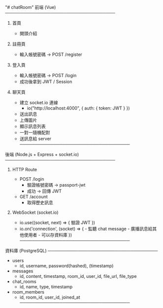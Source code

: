 "# chatRoom"
前端 (Vue)
────────────────────────────────────

1. 首頁

   - 開頭介紹

2. 註冊頁

   - 輸入帳號密碼 → POST /register

3. 登入頁

   - 輸入帳號密碼 → POST /login
   - 成功後拿到 JWT / Session

4. 聊天頁
   - 建立 socket.io 連線
     - io("http://localhost:4000", { auth: { token: JWT } })
   - 送出訊息
   - 上傳圖片
   - 顯示訊息列表
   - 一對一隨機配對
   - 送訊息給 server
     ────────────────────────────────────

後端 (Node.js + Express + socket.io)
────────────────────────────────────

1. HTTP Route

   - POST /login
     - 驗證帳號密碼 → passport-jwt
     - 成功 → 回傳 JWT
   - GET /account
     - 取得歷史訊息

2. WebSocket (socket.io)
   - io.use((socket, next) => { 驗證 JWT })
   - io.on('connection', (socket) => { - 監聽 chat message - 廣播訊息給其他使用者 - 可以存資料庫
     })
     ────────────────────────────────────

資料庫 (PostgreSQL)
────────────────────────────────────

- users
  - id, username, password(hashed), (timestamp)
- messages
  - id, content, timestamp, room_id, user_id, file_url, file_type
- chat_rooms
  - id, name, type, timestamp
- room_members
  - id, room_id, user_id, joined_at
    ────────────────────────────────────
